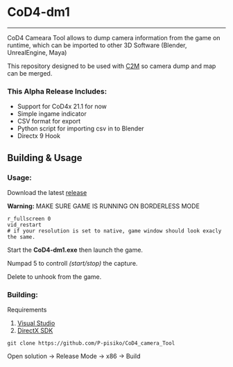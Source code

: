 # CoD4-dm1
---
CoD4 Cameara Tool allows to dump camera information from the game on runtime, which can be imported to other 3D Software (Blender, UnrealEngine, Maya)

This repository designed to be used with [C2M](https://github.com/sheilan102/C2M/tree/master) so camera dump and map can be merged.

### This Alpha Release Includes:

- Support for CoD4x 21.1 for now
- Simple ingame indicator
- CSV format for export
- Python script for importing csv in to Blender
- Directx 9 Hook


## Building & Usage

### Usage:
Download the latest [release](https://github.com/P-pisiko/CoD4_camera_Tool/releases)

__Warning:__ MAKE SURE GAME IS RUNNING ON BORDERLESS MODE
```
r_fullscreen 0
vid_restart
# if your resolution is set to native, game window should look exacly the same.
```

Start the __CoD4-dm1.exe__ then launch the game.



Numpad 5 to controll *(start/stop)* the capture.

Delete to unhook from the game.


### Building:
Requirements
1. [Visual Studio](https://visualstudio.microsoft.com/)
2. [DirectX SDK](https://www.microsoft.com/en-pk/download/details.aspx?id=6812)




```
git clone https://github.com/P-pisiko/CoD4_camera_Tool
```
Open solution -> Release Mode -> x86 -> Build